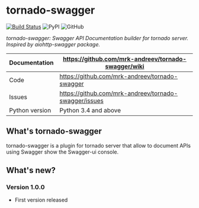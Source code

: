 tornado-swagger
===============

[![Build Status](https://travis-ci.org/mrk-andreev/tornado-swagger.svg?branch=master)](https://travis-ci.org/mrk-andreev/tornado-swagger)
![PyPI](https://img.shields.io/pypi/v/tornado-swagger.svg)
![GitHub](https://img.shields.io/github/license/mrk-andreev/tornado-swagger.svg)

*tornado-swagger: Swagger API Documentation builder for tornado server. Inspired by aiohttp-swagger package.*

Documentation |  https://github.com/mrk-andreev/tornado-swagger/wiki
------------- | -------------------------------------------------
Code | https://github.com/mrk-andreev/tornado-swagger
Issues | https://github.com/mrk-andreev/tornado-swagger/issues
Python version | Python 3.4 and above

What's tornado-swagger
----------------------

tornado-swagger is a plugin for tornado server that allow to document APIs using Swagger show the Swagger-ui console.

What's new?
-----------

### Version 1.0.0

- First version released
